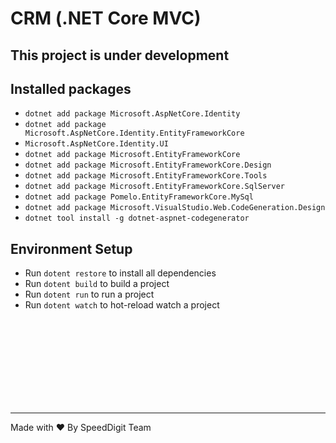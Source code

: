 # CRM (.NET Core MVC)

## This project is under development

## Installed packages

- `dotnet add package Microsoft.AspNetCore.Identity`
- `dotnet add package Microsoft.AspNetCore.Identity.EntityFrameworkCore`
- `Microsoft.AspNetCore.Identity.UI`
- `dotnet add package Microsoft.EntityFrameworkCore`
- `dotnet add package Microsoft.EntityFrameworkCore.Design`
- `dotnet add package Microsoft.EntityFrameworkCore.Tools`
- `dotnet add package Microsoft.EntityFrameworkCore.SqlServer`
- `dotnet add package Pomelo.EntityFrameworkCore.MySql`
- `dotnet add package Microsoft.VisualStudio.Web.CodeGeneration.Design`
- `dotnet tool install -g dotnet-aspnet-codegenerator`

## Environment Setup

- Run `dotent restore` to install all dependencies
- Run `dotent build` to build a project
- Run `dotent run` to run a project
- Run `dotent watch` to hot-reload watch a project

<br>
<br>
<br>
<br>
<br>
<br>
<br>
<br>

<hr>
<p>Made with ❤ By SpeedDigit Team</p>